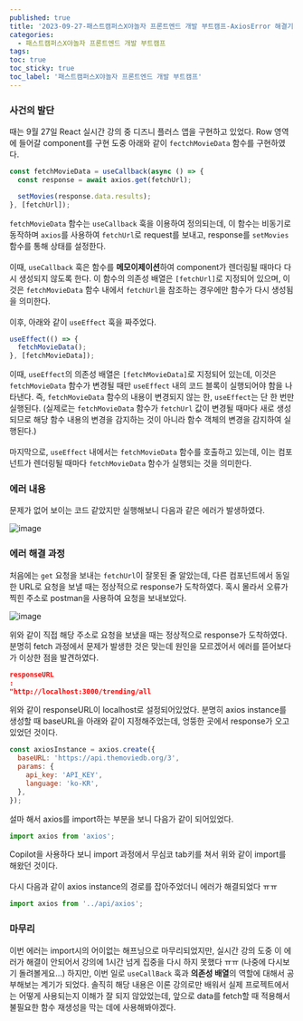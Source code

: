```yaml
---
published: true
title: '2023-09-27-패스트캠퍼스X야놀자 프론트엔드 개발 부트캠프-AxiosError 해결기'
categories:
  - 패스트캠퍼스X야놀자 프론트엔드 개발 부트캠프
tags:
toc: true
toc_sticky: true
toc_label: '패스트캠퍼스X야놀자 프론트엔드 개발 부트캠프'
---
```


### 사건의 발단

때는 9월 27일 React 실시간 강의 중 디즈니 플러스 앱을 구현하고 있었다. Row 영역에 들어갈 component를 구현 도중 아래와 같이 `fectchMovieData` 함수를 구현하였다.

```javascript
const fetchMovieData = useCallback(async () => {
  const response = await axios.get(fetchUrl);

  setMovies(response.data.results);
}, [fetchUrl]);
```

`fetchMovieData` 함수는 `useCallback` 훅을 이용하여 정의되는데, 이 함수는 비동기로 동작하며 `axios`를 사용하여 `fetchUrl`로 request를 보내고, response를 `setMovies` 함수를 통해 상태를 설정한다.
<br />
<br />
이때, `useCallback` 훅은 함수를 **메모이제이션**하여 component가 렌더링될 때마다 다시 생성되지 않도록 한다. 이 함수의 의존성 배열은 `[fetchUrl]`로 지정되어 있으며, 이것은 `fetchMovieData` 함수 내에서 `fetchUrl`을 참조하는 경우에만 함수가 다시 생성됨을 의미한다.
<br />
<br />
이후, 아래와 같이 `useEffect` 훅을 짜주었다.

```javascript
useEffect(() => {
  fetchMovieData();
}, [fetchMovieData]);
```

이때, `useEffect`의 의존성 배열은 `[fetchMovieData]`로 지정되어 있는데, 이것은 `fetchMovieData` 함수가 변경될 때만 `useEffect` 내의 코드 블록이 실행되어야 함을 나타낸다. 즉, `fetchMovieData` 함수의 내용이 변경되지 않는 한, `useEffect`는 단 한 번만 실행된다. (실제로는 `fetchMovieData` 함수가 `fetchUrl` 값이 변경될 때마다 새로 생성되므로 해당 함수 내용의 변경을 감지하는 것이 아니라 함수 객체의 변경을 감지하여 실행된다.)
<br />
<br />
마지막으로, `useEffect` 내에서는 `fetchMovieData` 함수를 호출하고 있는데, 이는 컴포넌트가 렌더링될 때마다 `fetchMovieData` 함수가 실행되는 것을 의미한다.

### 에러 내용

문제가 없어 보이는 코드 같았지만 실행해보니 다음과 같은 에러가 발생하였다.

![image](https://github.com/seungsimdang/seungsimdang.github.io/blob/master/_images/AxiosError_01.png?raw=true)

### 에러 해결 과정

처음에는 `get` 요청을 보내는 `fetchUrl`이 잘못된 줄 알았는데, 다른 컴포넌트에서 동일한 URL로 요청을 보낼 때는 정상적으로 response가 도착하였다. 혹시 몰라서 오류가 찍힌 주소로 postman을 사용하여 요청을 보내보았다.

![image](https://github.com/seungsimdang/seungsimdang.github.io/blob/master/_images/AxiosError_02.png?raw=true)

위와 같이 직접 해당 주소로 요청을 보냈을 때는 정상적으로 response가 도착하였다. 분명히 fetch 과정에서 문제가 발생한 것은 맞는데 원인을 모르겠어서 에러를 뜯어보다가 이상한 점을 발견하였다.

```json
responseURL
:
"http://localhost:3000/trending/all
```

위와 같이 responseURL이 localhost로 설정되어있었다. 분명히 axios instance를 생성할 때 baseURL을 아래와 같이 지정해주었는데, 엉뚱한 곳에서 response가 오고 있었던 것이다.

```javascript
const axiosInstance = axios.create({
  baseURL: 'https://api.themoviedb.org/3',
  params: {
    api_key: 'API_KEY',
    language: 'ko-KR',
  },
});
```

설마 해서 axios를 import하는 부분을 보니 다음가 같이 되어있었다.

```javascript
import axios from 'axios';
```

Copilot을 사용하다 보니 import 과정에서 무심코 tab키를 쳐서 위와 같이 import를 해왔던 것이다.
<br />
<br />
다시 다음과 같이 axios instance의 경로를 잡아주었더니 에러가 해결되었다 ㅠㅠ

```javascript
import axios from '../api/axios';
```

### 마무리

이번 에러는 import시의 어이없는 해프닝으로 마무리되었지만, 실시간 강의 도중 이 에러가 해결이 안되어서 강의에 1시간 넘게 집중을 다시 하지 못했다 ㅠㅠ (나중에 다시보기 돌려볼게요...) 하지만, 이번 일로 `useCallBack` 훅과 **의존성 배열**의 역할에 대해서 공부해보는 계기가 되었다. 솔직히 해당 내용은 이론 강의로만 배워서 실제 프로젝트에서는 어떻게 사용되는지 이해가 잘 되지 않았었는데, 앞으로 data를 fetch할 때 적용해서 불필요한 함수 재생성을 막는 데에 사용해봐야겠다.
